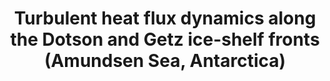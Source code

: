 ---
title: "Turbulent heat flux dynamics along the Dotson and Getz ice-shelf fronts (Amundsen Sea, Antarctica)"
citation: "Jacob, B., Queste, B.Y. and **du Plessis, M.D.,** 2024. Turbulent heat flux dynamics along the Dotson and Getz ice-shelf fronts (Amundsen Sea, Antarctica). EGUsphere, 2024, pp.1-33."
doi: "https://doi.org/10.5194/os-21-359-2025"
category: manuscripts
---